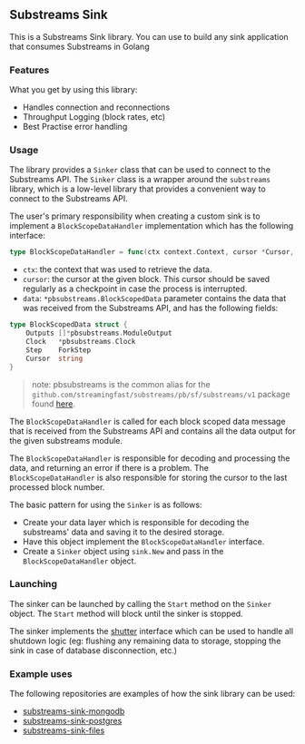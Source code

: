 ## Substreams Sink

This is a Substreams Sink library. You can use to build any sink application that consumes Substreams in Golang

### Features
What you get by using this library:

- Handles connection and reconnections
- Throughput Logging (block rates, etc)
- Best Practise error handling

### Usage

The library provides a `Sinker` class that can be used to connect to the Substreams API. The `Sinker` class is a wrapper around the `substreams` library, which is a low-level library that provides a convenient way to connect to the Substreams API. 

The user's primary responsibility when creating a custom sink is to implement a `BlockScopeDataHandler` implementation which has the following interface:

```go
type BlockScopeDataHandler = func(ctx context.Context, cursor *Cursor, data *pbsubstreams.BlockScopedData) error
```
* `ctx`: the context that was used to retrieve the data.
* `cursor`: the cursor at the given block. This cursor should be saved regularly as a checkpoint in case the process is interrupted.
* `data`: `*pbsubstreams.BlockScopedData` parameter contains the data that was received from the Substreams API, and has the following fields: 

```go
type BlockScopedData struct {
	Outputs []*pbsubstreams.ModuleOutput 
	Clock   *pbsubstreams.Clock          
	Step    ForkStep        
	Cursor  string          
}
```

> note: pbsubstreams is the common alias for the `github.com/streamingfast/substreams/pb/sf/substreams/v1` package found [here](https://github.com/streamingfast/substreams/tree/develop/pb/sf/substreams/v1).


The `BlockScopeDataHandler` is called for each block scoped data message that is received from the Substreams API and contains all the data output for the given substreams module.

The `BlockScopeDataHandler` is responsible for decoding and processing the data, and returning an error if there is a problem. The `BlockScopeDataHandler` is also responsible for storing the cursor to the last processed block number. 

The basic pattern for using the `Sinker` is as follows:

* Create your data layer which is responsible for decoding the substreams' data and saving it to the desired storage.
* Have this object implement the `BlockScopeDataHandler` interface.
* Create a `Sinker` object using `sink.New` and pass in the `BlockScopeDataHandler` object.

### Launching

The sinker can be launched by calling the `Start` method on the `Sinker` object. The `Start` method will block until the sinker is stopped.

The sinker implements the [shutter](https://github.com/streamingfast/shutter/blob/develop/shutter.go) interface which can be used to handle all shutdown logic (eg: flushing any remaining data to storage, stopping the sink in case of database disconnection, etc.)

### Example uses

The following repositories are examples of how the sink library can be used:

* [substreams-sink-mongodb](https://github.com/streamingfast/substreams-sink-mongodb)
* [substreams-sink-postgres](https://github.com/streamingfast/substreams-sink-postgres)
* [substreams-sink-files](https://github.com/streamingfast/substreams-sink-files)